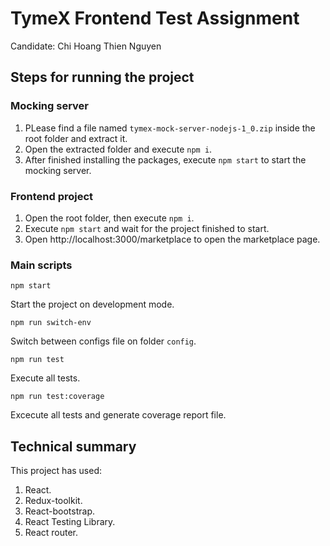 # TymeX Frontend Test Assignment
Candidate: Chi Hoang Thien Nguyen

## Steps for running the project
### Mocking server
1. PLease find a file named `tymex-mock-server-nodejs-1_0.zip` inside the root folder and extract it.
2. Open the extracted folder and execute `npm i`.
3. After finished installing the packages, execute `npm start` to start the mocking server.

### Frontend project
1. Open the root folder, then execute `npm i`.
2. Execute `npm start` and wait for the project finished to start.
3. Open http://localhost:3000/marketplace to open the marketplace page.

### Main scripts
```
npm start
```
Start the project on development mode.

```
npm run switch-env
```
Switch between configs file on folder `config`.

```
npm run test
```
Execute all tests.

```
npm run test:coverage
```
Excecute all tests and generate coverage report file.
## Technical summary
This project has used:
1. React.
2. Redux-toolkit.
3. React-bootstrap.
4. React Testing Library.
5. React router.
